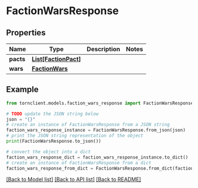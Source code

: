 # FactionWarsResponse


## Properties

Name | Type | Description | Notes
------------ | ------------- | ------------- | -------------
**pacts** | [**List[FactionPact]**](FactionPact.md) |  | 
**wars** | [**FactionWars**](FactionWars.md) |  | 

## Example

```python
from tornclient.models.faction_wars_response import FactionWarsResponse

# TODO update the JSON string below
json = "{}"
# create an instance of FactionWarsResponse from a JSON string
faction_wars_response_instance = FactionWarsResponse.from_json(json)
# print the JSON string representation of the object
print(FactionWarsResponse.to_json())

# convert the object into a dict
faction_wars_response_dict = faction_wars_response_instance.to_dict()
# create an instance of FactionWarsResponse from a dict
faction_wars_response_from_dict = FactionWarsResponse.from_dict(faction_wars_response_dict)
```
[[Back to Model list]](../README.md#documentation-for-models) [[Back to API list]](../README.md#documentation-for-api-endpoints) [[Back to README]](../README.md)


